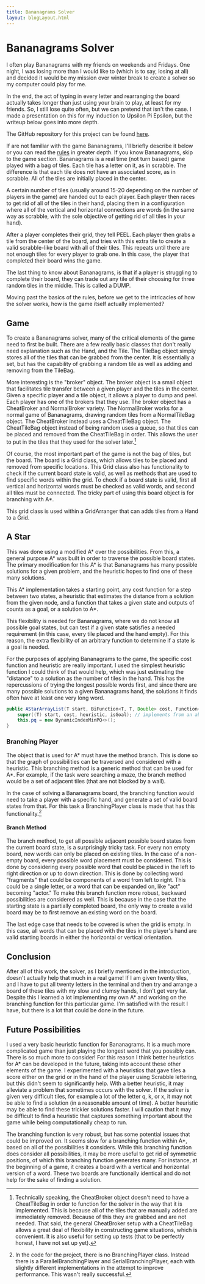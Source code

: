 ```yaml
---
title: Bananagrams Solver
layout: blogLayout.html
---
```


 # Bananagrams Solver

I often play Bananagrams with my friends on weekends and Fridays. One night, I was losing more than I would like to (which is to say, losing at all) and decided it would be my mission over winter break to create a solver so my computer could play for me.

In the end, the act of typing in every letter and rearranging the board actually takes longer than just using your brain to play, at least for my friends. So, I still lose quite often, but we can pretend that isn't the case. I made a presentation on this for my induction to Upsilon Pi Epsilon, but the writeup below goes into more depth. 

The GitHub repository for this project can be found [here](https://github.com/EvanGibsonSmith/bananagrams_solver).

If are not familiar with the game Bananagrams, I'll briefly describe it below or you can read the [rules](https://bananagrams.com/blogs/news/how-to-play-bananagrams-instructions-for-getting-started) in greater depth. If you know Bananagrams, skip to the game section. Bananagrams is a real time (not turn based) game played with a bag of tiles. Each tile has a letter on it, as in scrabble. The difference is that each tile does not have an associated score, as in scrabble. All of the tiles are initially placed in the center. 

A certain number of tiles (usually around 15-20 depending on the number of players in the game) are handed out to each player. Each player then races to get rid of all of the tiles in their hand, placing them in a configuration where all of the vertical and horizontal connections are words (in the same way as scrabble, with the sole objective of getting rid of all tiles in your hand).

After a player completes their grid, they tell PEEL. Each player then grabs a tile from the center of the board, and tries with this extra tile to create a valid scrabble-like board with all of their tiles. This repeats until there are not enough tiles for every player to grab one. In this case, the player that completed their board wins the game.

The last thing to know about Bananagrams, is that if a player is struggling to complete their board, they can trade out any tile of their choosing for three random tiles in the middle. This is called a DUMP.

Moving past the basics of the rules, before we get to the intricacies of how the solver works, how is the game itself actually implemented?

## Game 

To create a Bananagrams solver, many of the critical elements of the game need to first be built. There are a few really basic classes that don't really need explanation such as the Hand, and the Tile. The TileBag object simply stores all of the tiles that can be grabbed from the center. It is essentially a set, but has the capability of grabbing a random tile as well as adding and removing from the TileBag.

More interesting is the "broker" object. The broker object is a small object that facilitates tile transfer between a given player and the tiles in the center. Given a specific player and a tile object, it allows a player to dump and peel. Each player has one of the brokers that they use. The broker object has a CheatBroker and NormalBroker variety. The NormalBroker works for a normal game of Bananagrams, drawing random tiles from a NormalTileBag object. The CheatBroker instead uses a CheatTileBag object. The CheatTileBag object instead of being random uses a queue, so that tiles can be placed and removed from the CheatTileBag in order. This allows the user to put in the tiles that they used for the solver later.[^1]

Of course, the most important part of the game is not the bag of tiles, but the board. The board is a Grid class, which allows tiles to be placed and removed from specific locations. This Grid class also has functionality to check if the current board state is valid, as well as methods that are used to find specific words within the grid. To check if a board state is valid, first all vertical and horizontal words must be checked as valid words, and second all tiles must be connected. The tricky part of using this board object is for branching with A*.

This grid class is used within a GridArranger that can adds tiles from a Hand to a Grid.

## A Star

This was done using a modified A* over the possibilities. From this, a general purpose A* was built in order to traverse the possible board states. The primary modification for this A* is that Bananagrams has many possible solutions for a given problem, and the heuristic hopes to find one of these many solutions. 

This A* implementation takes a starting point, any cost function for a step between two states, a heuristic that estimates the distance from a solution from the given node, and a function that takes a given state and outputs of counts as a goal, or a solution to A*.

This flexibility is needed for Bananagrams, where we do not know all possible goal states, but can test if a given state satisfies a needed requirement (in this case, every tile placed and the hand empty). For this reason, the extra flexibility of an arbitrary function to determine if a state is a goal is needed.

For the purposes of applying Bananagrams to the game, the specific cost function and heuristic are really important. I used the simplest heuristic function I could think of that would help, which was just estimating the "distance" to a solution as the number of tiles in the hand. This has the repercussions of trying the longest possible words first, and since there are many possible solutions to a given Bananagrams hand, the solutions it finds often have at least one very long word. 

```java
public AStarArrayList(T start, BiFunction<T, T, Double> cost, Function<T, Double> heuristic, Function<T, Boolean> isGoal) {
    super((T) start, cost, heuristic, isGoal); // implements from an abstract class, 
    this.pq = new DynamicIndexMinPQ<>();
}
```

### Branching Player

The object that is used for A* must have the method branch. This is done so that the graph of possibilities can be traversed and considered with a heuristic. This branching method is a generic method that can be used for A*. For example, if the task were searching a maze, the branch method would be a set of adjacent tiles (that are not blocked by a wall).

In the case of solving a Bananagrams board, the branching function would need to take a player with a specific hand, and generate a set of valid board states from that. For this task a BranchingPlayer class is made that has this functionality.[^2] 

#### Branch Method

The branch method, to get all possible adjacent possible board states from the current board state, is a surprisingly tricky task. For every non empty board, new words can only be placed on existing tiles. In the case of a non-empty board, every possible word placement must be considered. This is done by considering every possible word that could be placed in the left to right direction or up to down direction. This is done by collecting word "fragments" that could be components of a word from left to right. This could be a single letter, or a word that can be expanded on, like "act" becoming "actor." To make this branch function more robust, backward possibilities are considered as well. This is because in the case that the starting state is a partially completed board, the only way to create a valid board may be to first remove an existing word on the board.

The last edge case that needs to be covered is when the grid is empty. In this case, all words that can be placed with the tiles in the player's hand are valid starting boards in either the horizontal or vertical orientation. 

## Conclusion

After all of this work, the solver, as I briefly mentioned in the introduction, doesn't actually help that much in a real game! If I am given twenty tiles, and I have to put all twenty letters in the terminal and then try and arrange a board of these tiles with my slow and clumsy hands, I don't get very far. Despite this I learned a lot implementing my own A* and working on the branching function for this particular game. I'm satisfied with the result I have, but there is a lot that could be done in the future.

## Future Possibilities 

I used a very basic heuristic function for Bananagrams. It is a much more complicated game than just playing the longest word that you possibly can. There is so much more to consider! For this reason I think better heuristics for A* can be developed in the future, taking into account these other elements of the game. I experimented with a heuristics that gave tiles a score either on the grid or in the hand of the player using Scrabble lettering, but this didn't seem to significantly help. With a better heuristic, it may alleviate a problem that sometimes occurs with the solver. If the solver is given very difficult tiles, for example a lot of the letter q, k, or x, it may not be able to find a solution (in a reasonable amount of time). A better heuristic may be able to find these trickier solutions faster. I will caution that it may be difficult to find a heuristic that captures something important about the game while being computationally cheap to run.

The branching function is very robust, but has some potential issues that could be improved on. It seems slow for a branching function within A*, based on all of the possibilities it considers. While this branching function does consider all possibilities, it may be more useful to get rid of symmetric positions, of which this branching function generates many. For instance, at the beginning of a game, it creates a board with a vertical and horizontal version of a word. These two boards are functionally identical and do not help for the sake of finding a solution.

[^1]: Technically speaking, the CheatBroker object doesn't need to have a CheatTileBag in order to function for the solver in the way that it is implemented. This is because all of the tiles that are manually added are immediately removed. Because of this they are grabbed and are not needed. That said, the general CheatBroker setup with a CheatTileBag allows a great deal of flexibility in constructing game situations, which is convenient. It is also useful for setting up tests (that to be perfectly honest, I have not set up yet).

[^2]: In the code for the project, there is no BranchingPlayer class. Instead there is a ParallelBranchingPlayer and SerialBranchingPlayer, each with slightly different implementations in the attempt to improve performance. This wasn't really successful.







